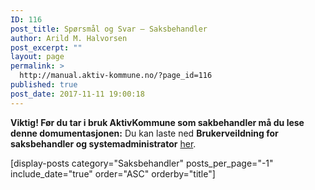 ```yaml
---
ID: 116
post_title: Spørsmål og Svar – Saksbehandler
author: Arild M. Halvorsen
post_excerpt: ""
layout: page
permalink: >
  http://manual.aktiv-kommune.no/?page_id=116
published: true
post_date: 2017-11-11 19:00:18
---
```

**Viktig! Før du tar i bruk AktivKommune som sakbehandler må du lese denne domumentasjonen:**
Du kan laste ned **Brukerveildning for saksbehandler og systemadministrator** [her](http://manual.aktiv-kommune.no/wp-content/uploads/2017/11/aktivkommune_brukerveiledning.pdf).

[display-posts category="Saksbehandler" posts_per_page="-1" include_date="true" order="ASC" orderby="title"]